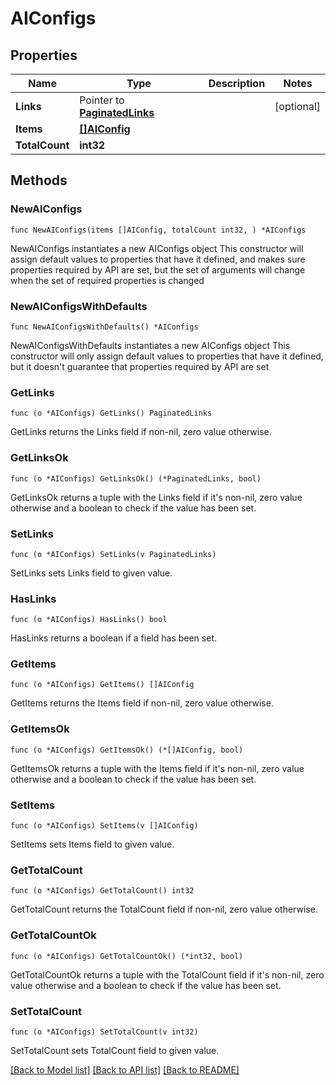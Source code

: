 # AIConfigs

## Properties

Name | Type | Description | Notes
------------ | ------------- | ------------- | -------------
**Links** | Pointer to [**PaginatedLinks**](PaginatedLinks.md) |  | [optional] 
**Items** | [**[]AIConfig**](AIConfig.md) |  | 
**TotalCount** | **int32** |  | 

## Methods

### NewAIConfigs

`func NewAIConfigs(items []AIConfig, totalCount int32, ) *AIConfigs`

NewAIConfigs instantiates a new AIConfigs object
This constructor will assign default values to properties that have it defined,
and makes sure properties required by API are set, but the set of arguments
will change when the set of required properties is changed

### NewAIConfigsWithDefaults

`func NewAIConfigsWithDefaults() *AIConfigs`

NewAIConfigsWithDefaults instantiates a new AIConfigs object
This constructor will only assign default values to properties that have it defined,
but it doesn't guarantee that properties required by API are set

### GetLinks

`func (o *AIConfigs) GetLinks() PaginatedLinks`

GetLinks returns the Links field if non-nil, zero value otherwise.

### GetLinksOk

`func (o *AIConfigs) GetLinksOk() (*PaginatedLinks, bool)`

GetLinksOk returns a tuple with the Links field if it's non-nil, zero value otherwise
and a boolean to check if the value has been set.

### SetLinks

`func (o *AIConfigs) SetLinks(v PaginatedLinks)`

SetLinks sets Links field to given value.

### HasLinks

`func (o *AIConfigs) HasLinks() bool`

HasLinks returns a boolean if a field has been set.

### GetItems

`func (o *AIConfigs) GetItems() []AIConfig`

GetItems returns the Items field if non-nil, zero value otherwise.

### GetItemsOk

`func (o *AIConfigs) GetItemsOk() (*[]AIConfig, bool)`

GetItemsOk returns a tuple with the Items field if it's non-nil, zero value otherwise
and a boolean to check if the value has been set.

### SetItems

`func (o *AIConfigs) SetItems(v []AIConfig)`

SetItems sets Items field to given value.


### GetTotalCount

`func (o *AIConfigs) GetTotalCount() int32`

GetTotalCount returns the TotalCount field if non-nil, zero value otherwise.

### GetTotalCountOk

`func (o *AIConfigs) GetTotalCountOk() (*int32, bool)`

GetTotalCountOk returns a tuple with the TotalCount field if it's non-nil, zero value otherwise
and a boolean to check if the value has been set.

### SetTotalCount

`func (o *AIConfigs) SetTotalCount(v int32)`

SetTotalCount sets TotalCount field to given value.



[[Back to Model list]](../README.md#documentation-for-models) [[Back to API list]](../README.md#documentation-for-api-endpoints) [[Back to README]](../README.md)



